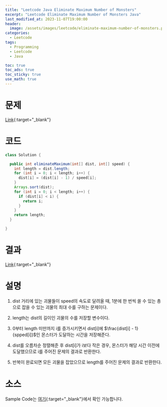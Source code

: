 ```yaml
---
title: "Leetcode Java Eliminate Maximum Number of Monsters"
excerpt: "Leetcode Eliminate Maximum Number of Monsters Java"
last_modified_at: 2023-11-07T19:00:00
header:
  image: /assets/images/leetcode/eliminate-maximum-number-of-monsters.png
categories:
  - Leetcode
tags:
  - Programming
  - Leetcode
  - Java

toc: true
toc_ads: true
toc_sticky: true
use_math: true
---
```

# 문제
[Link](https://leetcode.com/problems/eliminate-maximum-number-of-monsters){:target="_blank"}

# 코드
```java
class Solution {

  public int eliminateMaximum(int[] dist, int[] speed) {
    int length = dist.length;
    for (int i = 0; i < length; i++) {
      dist[i] = (dist[i] - 1) / speed[i];
    }
    Arrays.sort(dist);
    for (int i = 0; i < length; i++) {
      if (dist[i] < i) {
        return i;
      }
    }
    return length;
  }

}
```

# 결과
[Link](https://leetcode.com/problems/eliminate-maximum-number-of-monsters/submissions/1093510343/){:target="_blank"}

# 설명
1. dist 거리에 있는 괴물들이 speed의 속도로 달려올 때, 1분에 한 번씩 쏠 수 있는 총으로 잡을 수 있는 괴물의 최대 수를 구하는 문제이다.

2. length는 dist의 길이인 괴물의 수를 저장할 변수이다.

3. 0부터 length 미만까지 i를 증가시키면서 dist[i]에 $\frac{dist[i] - 1}{spped[i]}$인 몬스터가 도달하는 시간을 저장해준다.

4. dist를 오름차순 정렬해준 후 dist[i]가 i보다 작은 경우, 몬스터가 해당 시간 이전에 도달했으므로 i를 주어진 문제의 결과로 반환한다.

5. 반복이 완료되면 모든 괴물을 잡았으므로 length를 주어진 문제의 결과로 반환한다.

# 소스
Sample Code는 [여기](https://github.com/GracefulSoul/leetcode/blob/master/src/main/java/gracefulsoul/problems/EliminateMaximumNumberOfMonsters.java){:target="_blank"}에서 확인 가능합니다.